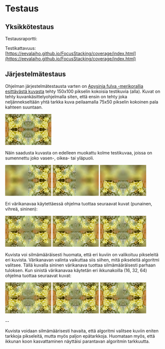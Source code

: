 # Testaus

## Yksikkötestaus

Testausraportti: 

Testikattavuus: [https://eevalaiho.github.io/FocusStacking/coverage/index.html](https://eevalaiho.github.io/FocusStacking/coverage/index.html)


## Järjestelmätestaus

Ohjelman järjestelmätestausta varten on [Apysinia fulva -merikorallia esittävästä kuvasta](https://free-images.com/display/aplysina_fulva_png.html) tehty 150x100 pikselin kokoisia testikuvia (alla). Kuvat on tehty kuvankäsittelyohjelmalla siten, että ensin on tehty joka neljännekseltään yhtä tarkka kuva peilaamalla 75x50 pikselin kokoinen pala kahteen suuntaan. 

![Tarkka](../application/src/main/resources/150x100-koralli-mirrored-sharp.png "Tarkka")

Näin saadusta kuvasta on edelleen muokattu kolme testikuvaa, joissa on sumennettu joko vasen-, oikea- tai yläpuoli. 

![Vasemmalta blurri](../application/src/main/resources/150x100-koralli-mirrored-left-blur.png "Vasemmalta blurri")
![Oikealta blurri](../application/src/main/resources/150x100-koralli-mirrored-right-blur.png "Oikealta blurri")
![Ylhäältä blurri](../application/src/main/resources/150x100-koralli-mirrored-top-blur.png "Ylhäältä blurri")

Eri värikanavaa käytettäessä ohjelma tuottaa seuraavat kuvat (punainen, vihreä, sininen):

![Punainen](./images/150x100_koralli_output_RED_32.png "Punainen")
![Vihreä](./images/150x100_koralli_output_GREEN_32.png "Vihreä")
![Sininen](./images/150x100_koralli_output_BLUE_32.png "Sininen")

Kuvista voi silmämääräisesti huomata, että eri kuviin on valikoituu pikseleitä eri kuvista. Värikanavan valinta vaikuttaa siis siihen, mitä pikseleitä algoritmi valitsee. Tällä kuvalla sininen värikanava tuottaa silmämääräisesti parhaan tuloksen. Kun sinistä värikanavaa käytetän eri ikkunakoilla (16, 32, 64) ohjelma tuottaa seuraavat kuvat:

![Output 16](./images/150x100_koralli_output_BLUE_16.png "Output 16")
![Output 32](./images/150x100_koralli_output_BLUE_32.png "Output 32")
![Output 64](./images/150x100_koralli_output_BLUE_64.png "Output 64")


--

Kuvista voidaan silmämäärisesti havaita, että algoritmi valitsee kuviin eniten tarkkoja pikseleitä, mutta myös paljon epätarkkoja. Huomataan myös, että ikkunan koon kasvattaminen näyttäisi parantavan algoritmin tarkkuutta.

